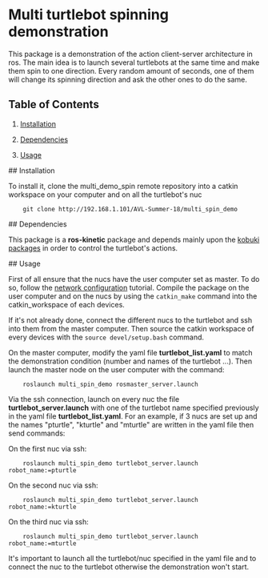 # Multi turtlebot spinning demonstration

This package is a demonstration of the action client-server architecture in ros. The main idea is to launch several turtlebots at the same time and make them spin to one direction. Every random amount of seconds, one of them will change its spinning direction and ask the other ones to do the same. 



**Table of Contents**
---------------------

1. [Installation](#Installation)

2. [Dependencies](#Dependencies)

3. [Usage](#Usage)



<a name="Installation"/>
## Installation

To install it, clone the multi_demo_spin remote repository into a catkin workspace on your computer and on all the turtlebot's nuc

        git clone http://192.168.1.101/AVL-Summer-18/multi_spin_demo

<a name="Dependencies"/>
## Dependencies

This package is a **ros-kinetic** package and depends mainly upon the [kobuki packages](http://wiki.ros.org/kobuki/Tutorials/Installation) in order to control the turtlebot's actions.
 


<a name="Usage"/>
## Usage

First of all ensure that the nucs have the user computer set as master. To do so, follow the [network configuration](http://wiki.ros.org/turtlebot/Tutorials/indigo/Network%20Configuration) tutorial. Compile the package on the user computer and on the nucs by using the ```catkin_make``` command into the catkin_workspace of each devices.

If it's not already done, connect the different nucs to the turtlebot and ssh into them from the master computer. Then source the catkin workspace of every devices with the ```source devel/setup.bash``` command.

On the master computer, modify the yaml file **turtlebot_list.yaml** to match the demonstration condition (number and names of the turtlebot ...). Then launch the master node on the user computer with the command:

        roslaunch multi_spin_demo rosmaster_server.launch
        
Via the ssh connection, launch on every nuc the file **turtlebot_server.launch** with one of the turtlebot name specified previously in the yaml file **turtlebot_list.yaml**. For an example, if 3 nucs are set up and the names "pturtle", "kturtle" and "mturtle" are written in the yaml file then send commands:

On the first nuc via ssh:

        roslaunch multi_spin_demo turtlebot_server.launch robot_name:=pturtle

On the second nuc via ssh:
        
        roslaunch multi_spin_demo turtlebot_server.launch robot_name:=kturtle
        
On the third nuc via ssh:
        
        roslaunch multi_spin_demo turtlebot_server.launch robot_name:=mturtle
        
It's important to launch all the turtlebot/nuc specified in the yaml file and to connect the nuc to the turtlebot otherwise the demonstration won't start.